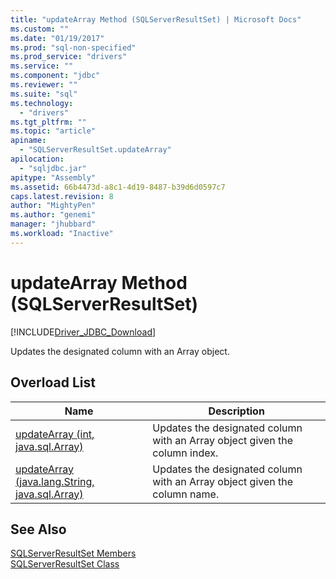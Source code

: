 ```yaml
---
title: "updateArray Method (SQLServerResultSet) | Microsoft Docs"
ms.custom: ""
ms.date: "01/19/2017"
ms.prod: "sql-non-specified"
ms.prod_service: "drivers"
ms.service: ""
ms.component: "jdbc"
ms.reviewer: ""
ms.suite: "sql"
ms.technology: 
  - "drivers"
ms.tgt_pltfrm: ""
ms.topic: "article"
apiname: 
  - "SQLServerResultSet.updateArray"
apilocation: 
  - "sqljdbc.jar"
apitype: "Assembly"
ms.assetid: 66b4473d-a8c1-4d19-8487-b39d6d0597c7
caps.latest.revision: 8
author: "MightyPen"
ms.author: "genemi"
manager: "jhubbard"
ms.workload: "Inactive"
---
```

# updateArray Method (SQLServerResultSet)
[!INCLUDE[Driver_JDBC_Download](../../../includes/driver_jdbc_download.md)]

  Updates the designated column with an Array object.  
  
## Overload List  
  
|Name|Description|  
|----------|-----------------|  
|[updateArray (int, java.sql.Array)](../../../connect/jdbc/reference/updatearray-method-int-java-sql-array.md)|Updates the designated column with an Array object given the column index.|  
|[updateArray (java.lang.String, java.sql.Array)](../../../connect/jdbc/reference/updatearray-method-java-lang-string-java-sql-array.md)|Updates the designated column with an Array object given the column name.|  
  
## See Also  
 [SQLServerResultSet Members](../../../connect/jdbc/reference/sqlserverresultset-members.md)   
 [SQLServerResultSet Class](../../../connect/jdbc/reference/sqlserverresultset-class.md)  
  
  
